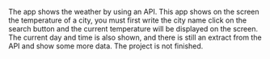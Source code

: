 The app shows the weather by using an API. This app shows on the screen the temperature of a city, you must first write the city name click on the search button and the current temperature will be displayed on the screen. The current day and time is also shown, and there is still an extract from the API and show some more data.
The project is not finished.
